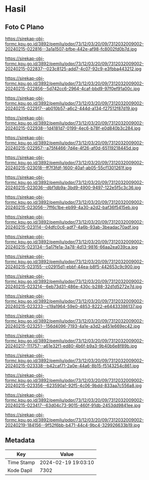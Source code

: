 # Hasil

## Foto C Plano

https://sirekap-obj-formc.kpu.go.id/3892/pemilu/pdpr/73/12/03/20/09/7312032009002-20240215-022816--3a1a1507-bfbe-442e-af98-fc8002fd0b7d.jpg

https://sirekap-obj-formc.kpu.go.id/3892/pemilu/pdpr/73/12/03/20/09/7312032009002-20240215-022837--023c8125-add7-4c07-92c9-e3fbba443212.jpg

https://sirekap-obj-formc.kpu.go.id/3892/pemilu/pdpr/73/12/03/20/09/7312032009002-20240215-022856--5d742cc6-2964-4caf-bbd9-97f0ef91a00c.jpg

https://sirekap-obj-formc.kpu.go.id/3892/pemilu/pdpr/73/12/03/20/09/7312032009002-20240215-022917--ab010b57-a6c2-444d-a134-f27512f87d19.jpg

https://sirekap-obj-formc.kpu.go.id/3892/pemilu/pdpr/73/12/03/20/09/7312032009002-20240215-022938--1d4181d7-0199-4ec6-b78f-e0d840b3c284.jpg

https://sirekap-obj-formc.kpu.go.id/3892/pemilu/pdpr/73/12/03/20/09/7312032009002-20240215-022957--a75f4466-7d4e-4f26-af0d-65119218445d.jpg

https://sirekap-obj-formc.kpu.go.id/3892/pemilu/pdpr/73/12/03/20/09/7312032009002-20240215-023018--ff7f3fdf-1600-40af-ab05-55cf1301261f.jpg

https://sirekap-obj-formc.kpu.go.id/3892/pemilu/pdpr/73/12/03/20/09/7312032009002-20240215-023036--dbf1db9a-3bd9-4900-9497-122e5f5c3c36.jpg

https://sirekap-obj-formc.kpu.go.id/3892/pemilu/pdpr/73/12/03/20/09/7312032009002-20240215-023056--7ff6c1be-eb99-4a30-a2d2-baf36f5415eb.jpg

https://sirekap-obj-formc.kpu.go.id/3892/pemilu/pdpr/73/12/03/20/09/7312032009002-20240215-023114--04dfc0c6-adf7-4a6b-93ab-3beadac70adf.jpg

https://sirekap-obj-formc.kpu.go.id/3892/pemilu/pdpr/73/12/03/20/09/7312032009002-20240215-023134--5a17fe1a-3a78-4d13-9816-66aa2ea039ca.jpg

https://sirekap-obj-formc.kpu.go.id/3892/pemilu/pdpr/73/12/03/20/09/7312032009002-20240215-023155--c02915d1-ebbf-44ea-b8f5-442653c9c900.jpg

https://sirekap-obj-formc.kpu.go.id/3892/pemilu/pdpr/73/12/03/20/09/7312032009002-20240215-023214--6eb73d31-486e-430c-b288-32d1d5272e7d.jpg

https://sirekap-obj-formc.kpu.go.id/3892/pemilu/pdpr/73/12/03/20/09/7312032009002-20240215-023233--c19a1964-59e0-4853-8222-e64433386137.jpg

https://sirekap-obj-formc.kpu.go.id/3892/pemilu/pdpr/73/12/03/20/09/7312032009002-20240215-023251--156d4096-7193-4a1e-a3d2-a451e669ec42.jpg

https://sirekap-obj-formc.kpu.go.id/3892/pemilu/pdpr/73/12/03/20/09/7312032009002-20240217-111757--a61e32f1-ed80-4b6f-b9a3-9b40b6e8f89b.jpg

https://sirekap-obj-formc.kpu.go.id/3892/pemilu/pdpr/73/12/03/20/09/7312032009002-20240215-023338--b42caf71-2a0e-44a6-8b15-f5143254c861.jpg

https://sirekap-obj-formc.kpu.go.id/3892/pemilu/pdpr/73/12/03/20/09/7312032009002-20240215-023356--623590a1-92f5-4c06-9bdd-833aa7c556a8.jpg

https://sirekap-obj-formc.kpu.go.id/3892/pemilu/pdpr/73/12/03/20/09/7312032009002-20240215-023417--63d04c73-9015-460f-91db-2453dd9841ee.jpg

https://sirekap-obj-formc.kpu.go.id/3892/pemilu/pdpr/73/12/03/20/09/7312032009002-20240219-184156--9f52f6bb-b471-44c4-9bc4-329926633b19.jpg


## Metadata

| Key        | Value               |
| ---------- | ------------------- |
| Time Stamp | 2024-02-19 19:03:10 |
| Kode Dapil | 7302                |



